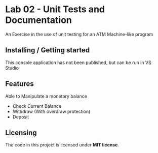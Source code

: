 # Lab 02 - Unit Tests and Documentation

An Exercise in the use of unit testing for an ATM Machine-like program

## Installing / Getting started

This console application has not been published, but can be run in VS Studio

## Features

Able to Manipulate a monetary balance

* Check Current Balance
* Withdraw (With overdraw protection)
* Deposit

## Licensing

The code in this project is licensed under **MIT license**.
